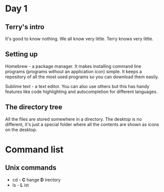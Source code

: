 

Day 1
=====


Terry's intro
-------------
It's good to know nothing. We all know very little. Terry knows very little.


Setting up
----------

Homebrew - a package manager. It makes installing command line programs (programs without an application icon) simple. It keeps a repository of all the most used programs so you can download them easily.

Sublime text - a text editor. You can also use others but this has handy features like code highlighting and autocompletion for different languages.


The directory tree
------------------

All the files are stored somewhere in a directory. The desktop is no different, it's just a special folder where all the contents are shown as icons on the desktop.

Command list
============

Unix commands
-------------

* cd - __C__ hange __D__ irectory
* ls - __L__ ist

